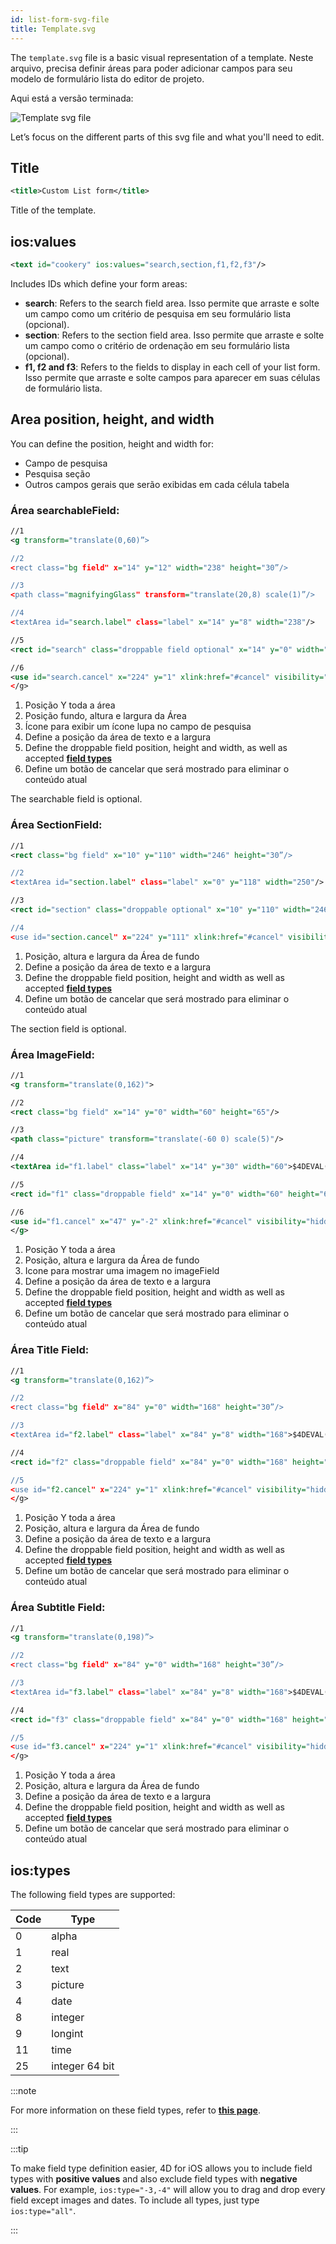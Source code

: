 ```yaml
---
id: list-form-svg-file
title: Template.svg
---
```


The `template.svg` file is a basic visual representation of a template. Neste arquivo, precisa definir áreas para poder adicionar campos para seu modelo de formulário lista do editor de projeto.

Aqui está a versão terminada:

![Template svg file](img/template-svg-file.png)

Let’s focus on the different parts of this svg file and what you'll need to edit.

## Title

```xml
<title>Custom List form</title>
```

Title of the template.

## ios:values

```xml
<text id="cookery" ios:values="search,section,f1,f2,f3"/>
```

Includes IDs which define your form areas:

* **search**: Refers to the search field area. Isso permite que arraste e solte um campo como um critério de pesquisa em seu formulário lista (opcional).
* **section**: Refers to the section field area. Isso permite que arraste e solte um campo como o critério de ordenação em seu formulário lista (opcional).
* **f1, f2 and f3**: Refers to the fields to display in each cell of your list form. Isso permite que arraste e solte campos para aparecer em suas células de formulário lista.

## Area position, height, and width

You can define the position, height and width for:

* Campo de pesquisa
* Pesquisa seção
* Outros campos gerais que serão exibidas em cada célula tabela

### Área searchableField:

```svg
//1
<g transform="translate(0,60)”>

//2
<rect class="bg field" x="14" y="12" width="238" height="30”/>

//3
<path class="magnifyingGlass" transform="translate(20,8) scale(1)”/>

//4
<textArea id="search.label" class="label" x="14" y="8" width="238"/>

//5
<rect id="search" class="droppable field optional" x="14" y="0" width="238" height="30" stroke-dasharray="5,2" ios:type="0,1,2,4,8,9,11,25,35"  ios:bind="searchableField"/>

//6
<use id="search.cancel" x="224" y="1" xlink:href="#cancel" visibility="hidden"/>
</g>
```

1. Posição Y toda a área
2. Posição fundo, altura e largura da Área
3. Ícone para exibir um ícone lupa no campo de pesquisa
4. Define a posição da área de texto e a largura
5. Define the droppable field position, height and width, as well as accepted [**field types**](#iostypes)
6. Define um botão de cancelar que será mostrado para eliminar o conteúdo atual

The searchable field is optional.


### Área SectionField:

```svg
//1
<rect class="bg field" x="10" y="110" width="246" height="30”/>

//2
<textArea id="section.label" class="label" x="0" y="118" width="250"/>

//3
<rect id="section" class="droppable optional" x="10" y="110" width="246" height="30" stroke-dasharray="5,2" ios:type="0,1,2,4,8,9,11,25,35" ios:bind="sectionField”/>

//4
<use id="section.cancel" x="224" y="111" xlink:href="#cancel" visibility="hidden"/>
```

1. Posição, altura e largura da Área de fundo
2. Define a posição da área de texto e a largura
3. Define the droppable field position, height and width as well as accepted [**field types**](#iostypes)
4. Define um botão de cancelar que será mostrado para eliminar o conteúdo atual

The section field is optional.

### Área ImageField:

```svg
//1
<g transform="translate(0,162)">

//2
<rect class="bg field" x="14" y="0" width="60" height="65"/>

//3
<path class="picture" transform="translate(-60 0) scale(5)"/>

//4
<textArea id="f1.label" class="label" x="14" y="30" width="60">$4DEVAL(:C991("picture"))</textArea>

//5
<rect id="f1" class="droppable field" x="14" y="0" width="60" height="65" stroke-dasharray="5,2" ios:type="3" ios:bind="fields[0]"/>

//6
<use id="f1.cancel" x="47" y="-2" xlink:href="#cancel" visibility="hidden"/>
</g>
```

1. Posição Y toda a área
2. Posição, altura e largura da Área de fundo
3. Icone para mostrar uma imagem no imageField
4. Define a posição da área de texto e a largura
5. Define the droppable field position, height and width as well as accepted [**field types**](#iostypes)
6. Define um botão de cancelar que será mostrado para eliminar o conteúdo atual

### Área Title Field:

```svg
//1
<g transform="translate(0,162)”>

//2
<rect class="bg field" x="84" y="0" width="168" height="30”/>

//3
<textArea id="f2.label" class="label" x="84" y="8" width="168">$4DEVAL(:C991("titleField"))</textArea>

//4
<rect id="f2" class="droppable field" x="84" y="0" width="168" height="30" stroke-dasharray="5,2" ios:type="0,1,2,4,8,9,11,25,35" ios:bind="fields[1]”/>

//5
<use id="f2.cancel" x="224" y="1" xlink:href="#cancel" visibility="hidden"/>
</g>
```

1. Posição Y toda a área
2. Posição, altura e largura da Área de fundo
3. Define a posição da área de texto e a largura
4. Define the droppable field position, height and width as well as accepted [**field types**](#iostypes)
5. Define um botão de cancelar que será mostrado para eliminar o conteúdo atual

### Área Subtitle Field:

```svg
//1
<g transform="translate(0,198)”>

//2
<rect class="bg field" x="84" y="0" width="168" height="30”/>

//3
<textArea id="f3.label" class="label" x="84" y="8" width="168">$4DEVAL(:C991("subtitleField"))</textArea>

//4
<rect id="f3" class="droppable field" x="84" y="0" width="168" height="30" stroke-dasharray="5,2" ios:type="0,1,2,4,8,9,11,25,35" ios:bind="fields[2]”/>

//5
<use id="f3.cancel" x="224" y="1" xlink:href="#cancel" visibility="hidden"/>
</g>
```

1. Posição Y toda a área
2. Posição, altura e largura da Área de fundo
3. Define a posição da área de texto e a largura
4. Define the droppable field position, height and width as well as accepted [**field types**](#iostypes)
5. Define um botão de cancelar que será mostrado para eliminar o conteúdo atual


## ios:types

The following field types are supported:

| Code | Type           |
| ---- | -------------- |
| 0    | alpha          |
| 1    | real           |
| 2    | text           |
| 3    | picture        |
| 4    | date           |
| 8    | integer        |
| 9    | longint        |
| 11   | time           |
| 25   | integer 64 bit |

:::note

For more information on these field types, refer to [**this page**](https://developer.4d.com/docs/en/Concepts/data-types.html).

:::

:::tip

To make field type definition easier, 4D for iOS allows you to include field types with **positive values** and also exclude field types with **negative values**. For example, `ios:type="-3,-4"` will allow you to drag and drop every field except images and dates. To include all types, just type `ios:type="all"`.

:::